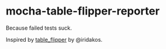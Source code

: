 <!--[![npm version](https://badge.fury.io/js/karma-nyan-reporter.svg)](http://badge.fury.io/js/karma-nyan-reporter)
[![Build Status](https://travis-ci.org/dgarlitt/karma-nyan-reporter.svg)](https://travis-ci.org/dgarlitt/karma-nyan-reporter)
[![Coverage Status](https://coveralls.io/repos/dgarlitt/karma-nyan-reporter/badge.svg?branch=master)](https://coveralls.io/r/dgarlitt/karma-nyan-reporter?branch=master)
[![Code Climate](https://codeclimate.com/github/dgarlitt/karma-nyan-reporter/badges/gpa.svg)](https://codeclimate.com/github/dgarlitt/karma-nyan-reporter)-->
<!-- [![Dependency Status](https://david-dm.org/dgarlitt/karma-nyan-reporter.svg)](https://david-dm.org/dgarlitt/karma-nyan-reporter) -->

mocha-table-flipper-reporter
===================

Because failed tests suck.

<!--![Mocha Table Flipper Reporter for Mocha](https://raw.githubusercontent.com/shortvnllalatte/image-repo/master/mocha-table-flipper-reporter/v0.1.0/mocha-table-flipper-reporter.gif "Mocha Table Flipper Reporter for Mocha")-->

Inspired by [table_flipper](https://github.com/iridakos/table_flipper) by @iridakos.

<!--
Installation
========

Installation is simple using npm, just run the following command:

```sh
npm install --save-dev mocha-table-flipper-reporter
```

Since this follows Mochas's plugin naming convention, that's all there is to it!

Now, run your tests and enjoy:

```sh
mocha --reporter mocha-table-flipper-reporter
```
-->